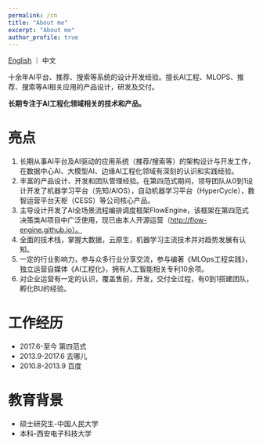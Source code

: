 ```yaml
---
permalink: /cn
title: "About me"
excerpt: "About me"
author_profile: true
---
```


[English](/) ｜ 中文

十余年AI平台、推荐、搜索等系统的设计开发经验。擅长AI工程、MLOPS、推荐、搜索等AI相关应用的产品设计，研发及交付。

**长期专注于AI工程化领域相关的技术和产品。**

亮点
======

1.	长期从事AI平台及AI驱动的应用系统（推荐/搜索等）的架构设计与开发工作，在数据中心AI、大模型AI、边缘AI工程化领域有深刻的认识和实践经验。
2.	丰富的产品设计、开发和团队管理经验。在第四范式期间，领导团队从0到1设计开发了机器学习平台（先知/AIOS），自动机器学习平台（HyperCycle），数智运营平台天枢（CESS）等公司核心产品。
3.	主导设计开发了AI全场景流程编排调度框架FlowEngine，该框架在第四范式决策类AI项目中广泛使用，现已由本人开源运营（http://flow-engine.github.io）。
4.	全面的技术栈，掌握大数据，云原生，机器学习主流技术并对趋势发展有认知。
5.	一定的行业影响力，参与众多行业分享交流，参与编著《MLOps工程实践》，独立运营自媒体《AI工程化》，拥有人工智能相关专利10余项。
6.	对企业运营有一定的认识，覆盖售前，开发，交付全过程，有0到1搭建团队，孵化BU的经验。

工作经历
======
* 2017.6-至今 第四范式
* 2013.9-2017.6 去哪儿
* 2010.8-2013.9 百度

教育背景
======
* 硕士研究生-中国人民大学
* 本科-西安电子科技大学


